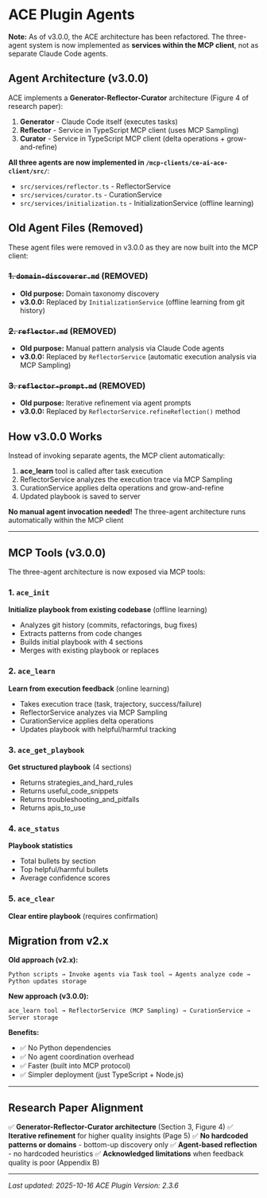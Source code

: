 # ACE Plugin Agents

**Note:** As of v3.0.0, the ACE architecture has been refactored. The three-agent system is now implemented as **services within the MCP client**, not as separate Claude Code agents.

## Agent Architecture (v3.0.0)

ACE implements a **Generator-Reflector-Curator** architecture (Figure 4 of research paper):

1. **Generator** - Claude Code itself (executes tasks)
2. **Reflector** - Service in TypeScript MCP client (uses MCP Sampling)
3. **Curator** - Service in TypeScript MCP client (delta operations + grow-and-refine)

**All three agents are now implemented in `/mcp-clients/ce-ai-ace-client/src/`**:
- `src/services/reflector.ts` - ReflectorService
- `src/services/curator.ts` - CurationService
- `src/services/initialization.ts` - InitializationService (offline learning)

## Old Agent Files (Removed)

These agent files were removed in v3.0.0 as they are now built into the MCP client:

### ~~1. `domain-discoverer.md`~~ (REMOVED)
- **Old purpose:** Domain taxonomy discovery
- **v3.0.0:** Replaced by `InitializationService` (offline learning from git history)

### ~~2. `reflector.md`~~ (REMOVED)
- **Old purpose:** Manual pattern analysis via Claude Code agents
- **v3.0.0:** Replaced by `ReflectorService` (automatic execution analysis via MCP Sampling)

### ~~3. `reflector-prompt.md`~~ (REMOVED)
- **Old purpose:** Iterative refinement via agent prompts
- **v3.0.0:** Replaced by `ReflectorService.refineReflection()` method

## How v3.0.0 Works

Instead of invoking separate agents, the MCP client automatically:

1. **ace_learn** tool is called after task execution
2. ReflectorService analyzes the execution trace via MCP Sampling
3. CurationService applies delta operations and grow-and-refine
4. Updated playbook is saved to server

**No manual agent invocation needed!** The three-agent architecture runs automatically within the MCP client

---

## MCP Tools (v3.0.0)

The three-agent architecture is now exposed via MCP tools:

### 1. `ace_init`
**Initialize playbook from existing codebase** (offline learning)
- Analyzes git history (commits, refactorings, bug fixes)
- Extracts patterns from code changes
- Builds initial playbook with 4 sections
- Merges with existing playbook or replaces

### 2. `ace_learn`
**Learn from execution feedback** (online learning)
- Takes execution trace (task, trajectory, success/failure)
- ReflectorService analyzes via MCP Sampling
- CurationService applies delta operations
- Updates playbook with helpful/harmful tracking

### 3. `ace_get_playbook`
**Get structured playbook** (4 sections)
- Returns strategies_and_hard_rules
- Returns useful_code_snippets
- Returns troubleshooting_and_pitfalls
- Returns apis_to_use

### 4. `ace_status`
**Playbook statistics**
- Total bullets by section
- Top helpful/harmful bullets
- Average confidence scores

### 5. `ace_clear`
**Clear entire playbook** (requires confirmation)

## Migration from v2.x

**Old approach (v2.x):**
```
Python scripts → Invoke agents via Task tool → Agents analyze code → Python updates storage
```

**New approach (v3.0.0):**
```
ace_learn tool → ReflectorService (MCP Sampling) → CurationService → Server storage
```

**Benefits:**
- ✅ No Python dependencies
- ✅ No agent coordination overhead
- ✅ Faster (built into MCP protocol)
- ✅ Simpler deployment (just TypeScript + Node.js)

---

## Research Paper Alignment

✅ **Generator-Reflector-Curator architecture** (Section 3, Figure 4)
✅ **Iterative refinement** for higher quality insights (Page 5)
✅ **No hardcoded patterns or domains** - bottom-up discovery only
✅ **Agent-based reflection** - no hardcoded heuristics
✅ **Acknowledged limitations** when feedback quality is poor (Appendix B)

---

*Last updated: 2025-10-16*
*ACE Plugin Version: 2.3.6*

